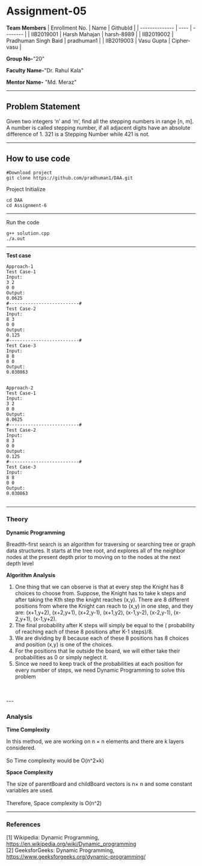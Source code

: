 # Assignment-05

**Team Members**
|   Enrollment No.  |   Name   | GithubId |
|   --------------  |   ----   | -------- |
|    IIB2019001  |   Harsh Mahajan | harsh-8989 |
|    IIB2019002  |  Pradhuman Singh Baid  | pradhuman1 | 
|    IIB2019003  |   Vasu Gupta | Cipher-vasu |

**Group No-**"20"

**Faculty Name-**"Dr. Rahul Kala"

**Mentor Name-** "Md. Meraz"

---
## Problem Statement
Given two integers ‘n’ and ‘m’, find all the stepping numbers in range [n, m]. A number is
called stepping number, if all adjacent digits have an absolute difference of 1. 321 is a
Stepping Number while 421 is not.

---
## How to use code

```
#Download project
git clone https://github.com/pradhuman1/DAA.git
```
Project Initialize 
```
cd DAA
cd Assignment-6
```
---

Run the code
```
g++ solution.cpp
./a.out
```
---

**Test case**

```
Approach-1 
Test Case-1
Input:
3 2
0 0
Output:
0.0625
#--------------------------#
Test Case-2
Input:
8 3
0 0
Output:
0.125
#--------------------------#
Test Case-3
Input:
8 8
0 0
Output:
0.030863


Approach-2
Test Case-1
Input:
3 2
0 0
Output:
0.0625
#--------------------------#
Test Case-2
Input:
8 3
0 0
Output:
0.125
#--------------------------#
Test Case-3
Input:
8 8
0 0
Output:
0.030863


```
---

### Theory

**Dynamic Programming**

Breadth-first search is an algorithm for traversing or searching tree or graph data structures. It starts at the tree root, and explores all of the neighbor nodes at the present depth prior to moving on to the nodes at the next depth level

**Algorithm Analysis**
1) One thing that we can observe is that at every step
the Knight has 8 choices to choose from. Suppose, the
Knight has to take k steps and after taking the Kth step
the knight reaches (x,y). There are 8 different positions
from where the Knight can reach to (x,y) in one step,
and they are: (x+1,y+2), (x+2,y+1), (x+2,y-1), (x+1,y2), (x-1,y-2), (x-2,y-1), (x-2,y+1), (x-1,y+2).<br>
2) The final probability after K steps will simply be equal
to the ( probability of reaching each of these 8 positions
after K-1 steps)/8.<br>
3) We are dividing by 8 because each of these 8 positions
has 8 choices and position (x,y) is one of the choices.<br>
4) For the positions that lie outside the board, we will either
take their probabilities as 0 or simply neglect it.<br>
5) Since we need to keep track of the probabilities at each
position for every number of steps, we need Dynamic
Programming to solve this problem
<br>
<br>
---

### Analysis

**Time Complexity**

In this method, we are working on n × n elements and there
are k layers considered.
<br>
<br>
So Time complexity would be O(n^2×k)
<br>

**Space Complexity**

The size of parentBoard and childBoard vectors is  n× n and some constant variables are used.
<br>
<br>
Therefore, Space complexity is O(n^2)
<br>

---

### References

[1] Wikipedia: Dynamic Programming,
https://en.wikipedia.org/wiki/Dynamic_programming <br/>
[2] GeeksforGeeks: Dynamic Programming,
https://www.geeksforgeeks.org/dynamic-programming/
